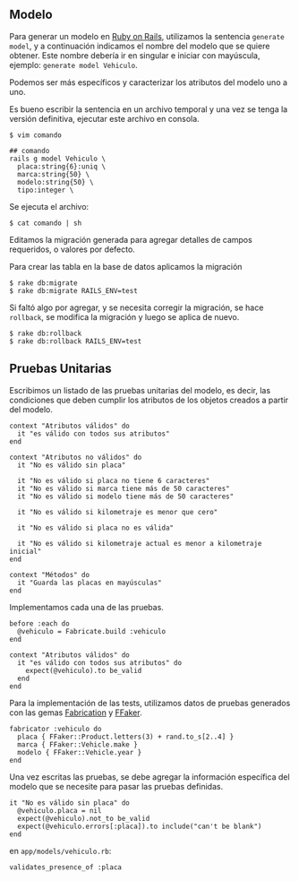 ## Modelo

Para generar un modelo en [Ruby on Rails](), utilizamos la sentencia
`generate model`, y a continuación indicamos el nombre del modelo que se
quiere obtener. Este nombre debería ir en singular e iniciar con
mayúscula, ejemplo: `generate model Vehiculo`.

Podemos ser más específicos y caracterizar los atributos del modelo
uno a uno.

Es bueno escribir la sentencia en un archivo temporal y una vez se tenga
la versión definitiva, ejecutar este archivo en consola.

    $ vim comando

    ## comando
    rails g model Vehiculo \
      placa:string{6}:uniq \
      marca:string{50} \
      modelo:string{50} \
      tipo:integer \

Se ejecuta el archivo:

    $ cat comando | sh

Editamos la migración generada para agregar detalles de campos
requeridos, o valores por defecto.

Para crear las tabla en la base de datos aplicamos la migración

    $ rake db:migrate
    $ rake db:migrate RAILS_ENV=test

Si faltó algo por agregar, y se necesita corregir la migración, se hace `rollback`, se modifica la migración y luego se aplica de nuevo.

    $ rake db:rollback
    $ rake db:rollback RAILS_ENV=test


## Pruebas Unitarias

Escribimos un listado de las pruebas unitarias del modelo, es decir, las
condiciones que deben cumplir los atributos de los objetos creados a
partir del modelo.

    context "Atributos válidos" do
      it "es válido con todos sus atributos"
    end

    context "Atributos no válidos" do
      it "No es válido sin placa"

      it "No es válido si placa no tiene 6 caracteres"
      it "No es válido si marca tiene más de 50 caracteres"
      it "No es válido si modelo tiene más de 50 caracteres"

      it "No es válido si kilometraje es menor que cero"

      it "No es válido si placa no es válida"

      it "No es válido si kilometraje actual es menor a kilometraje inicial"
    end

    context "Métodos" do
      it "Guarda las placas en mayúsculas"
    end

Implementamos cada una de las pruebas.

    before :each do
      @vehiculo = Fabricate.build :vehiculo
    end

    context "Atributos válidos" do
      it "es válido con todos sus atributos" do
        expect(@vehiculo).to be_valid
      end
    end

Para la implementación de las tests, utilizamos datos de pruebas generados con las gemas [Fabrication](http://www.fabricationgem.org/) y [FFaker](https://github.com/ffaker/ffaker).

    fabricator :vehiculo do
      placa { FFaker::Product.letters(3) + rand.to_s[2..4] }
      marca { FFaker::Vehicle.make }
      modelo { FFaker::Vehicle.year }
    end

Una vez escritas las pruebas, se debe agregar la información específica del
modelo que se necesite para pasar las pruebas definidas.

    it "No es válido sin placa" do
      @vehiculo.placa = nil
      expect(@vehiculo).not_to be_valid
      expect(@vehiculo.errors[:placa]).to include("can't be blank")
    end

en `app/models/vehiculo.rb`:

    validates_presence_of :placa
